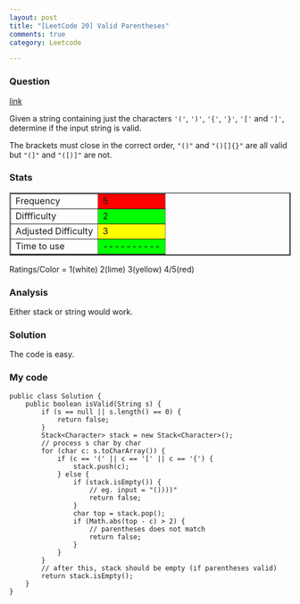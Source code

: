 ```yaml
---
layout: post
title: "[LeetCode 20] Valid Parentheses"
comments: true
category: Leetcode

---
```


### Question 

[link](http://oj.leetcode.com/problems/valid-parentheses/)

<div class="question-content">
            <p></p><p>Given a string containing just the characters <code>'('</code>, <code>')'</code>, <code>'{'</code>, <code>'}'</code>, <code>'['</code> and <code>']'</code>, determine if the input string is valid.</p>

<p>The brackets must close in the correct order, <code>"()"</code> and <code>"()[]{}"</code> are all valid but <code>"(]"</code> and <code>"([)]"</code> are not.</p>
<p></p>
          </div>

### Stats

<table border="2">
	<tr>
		<td>Frequency</td>
		<td bgcolor="red">5</td>
	</tr>
	<tr>
		<td>Diffficulty</td>
		<td bgcolor="lime">2</td>
	</tr>
	<tr>
		<td>Adjusted Difficulty</td>
		<td bgcolor="yellow">3</td>
	</tr>
	<tr>
		<td>Time to use</td>
		<td bgcolor="lime">----------</td>
	</tr>
</table>

Ratings/Color = 1(white) 2(lime) 3(yellow) 4/5(red)

### Analysis

Either stack or string would work.

### Solution

The code is easy. 

### My code 

    public class Solution {
        public boolean isValid(String s) {
            if (s == null || s.length() == 0) {
                return false;
            }
            Stack<Character> stack = new Stack<Character>();
            // process s char by char
            for (char c: s.toCharArray()) {
                if (c == '(' || c == '[' || c == '{') {
                    stack.push(c);
                } else {
                    if (stack.isEmpty()) {
                        // eg. input = "())))"
                        return false;
                    }
                    char top = stack.pop();
                    if (Math.abs(top - c) > 2) {
                        // parentheses does not match
                        return false;
                    }
                }
            }
            // after this, stack should be empty (if parentheses valid)
            return stack.isEmpty();
        }
    }
